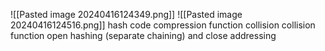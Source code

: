![[Pasted image 20240416124349.png]]
![[Pasted image 20240416124516.png]]
hash code
compression function
collision 
collision function
open hashing (separate chaining) and close addressing
